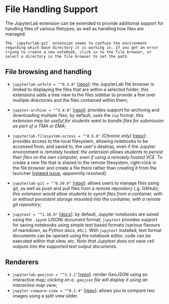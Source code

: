 # File Handling Support

The JupyterLab extension can be extended to provide additional support for handling files of various filetypes, as well as handling how files are managed.

```{warning}
The `jupyterlab-git` extension seems to confuse the environment regarding which base directory it is working in. If you get an error tryung to create a new notebook, click in to the file browser, or select a directory in the file browser to set the path.
```

## File browsing and handling

- `jupyterlab-unfold = "^0.3.0"` [[repo](https://github.com/jupyterlab-contrib/jupyterlab-unfold)]: the JupyterLab file browser is limited to displaying the files that are within a selected folder; this extensions adds a tree view to the files sidebar to provide a few over multiple directories and the files contained within them;

- `jupyter-archive = "^3.4.0"` [[repo](https://github.com/jupyterlab-contrib/jupyter-archive/)]: provides support for archiving and downloading multiple files; by default, uses the `zip` format; *this extension may be useful for students want to bundle files for submission as part of a TMA or EMA;*

- `jupyterlab-filesystem-access = "^0.6.0"` *(Chrome only)* [[repo](https://github.com/jupyterlab-contrib/jupyterlab-filesystem-access)]: provides access to the local filesystem, allowing notebooks to be accessed from, and saved to, the user's desktop, even if the Jupyter environment is remotely hosted;  *the extension allows students to persist their files on the own computer, even if using a remotely hosted VCE*. To create a new file that is shared to the remote filesystem, right-click in the file browser and create a file there rather than creating it from the launcher [[related issue](https://github.com/jupyterlab-contrib/jupyterlab-filesystem-access/issues/65), *apparently resolved*].

- `jupyterlab-git = "^0.50.0"` [[repo](https://github.com/jupyterlab/jupyterlab-git)]: allows users to manage files using git, as well as push and pull files from a remote repository (.g. GitHub); *this extension would allow students to synch files from a container, with or without persistent storage mounted into the container, with a remote git repository*;

- `jupytext = "^1.16.0"` [[docs](https://jupytext.readthedocs.io/en/latest/)]: by default, Jupyter notebooks are saved using the `.ipynb` (JSON) document format; `jupytext` provides support for saving notebooks using simple text based formats (various flavours of markdown, as Python docs, etc.). With `jupytext` installed, text format documents can be opened using the notebook editor, code can be executed within that view, etc. *Note that Jupytext does not save cell outputs into the supported text output documents.*

## Renderers

- `jupyterlab-geojson = "^3.3.1"`[[repo](https://github.com/jupyterlab/jupyter-renderers/tree/main/packages/geojson-extension)]: render GeoJSON using an interactive map; *clicking on a `.geojson` file will display it using an interactive map view*;
- `jupyter-compare-view = "^0.2.4"` [[repo](https://github.com/Octoframes/jupyter_compare_view)]: allows you to compare two images using a split view slider.
